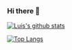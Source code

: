 ### Hi there 👋

[![Luis's github stats](https://github-readme-stats.vercel.app/api?username=Luis-C&show_icons=true&count_private=true)](https://github.com/Luis-C/github-readme-stats)

[![Top Langs](https://github-readme-stats.vercel.app/api/top-langs/?username=Luis-C)](https://github.com/Luis-C/github-readme-stats)

<!--
**Luis-C/Luis-C** is a ✨ _special_ ✨ repository because its `README.md` (this file) appears on your GitHub profile.

Here are some ideas to get you started:

- 🔭 I’m currently working on ...
- 🌱 I’m currently learning ...
- 👯 I’m looking to collaborate on ...
- 🤔 I’m looking for help with ...
- 💬 Ask me about ...
- 📫 How to reach me: ...
- 😄 Pronouns: ...
- ⚡ Fun fact: ...
-->
